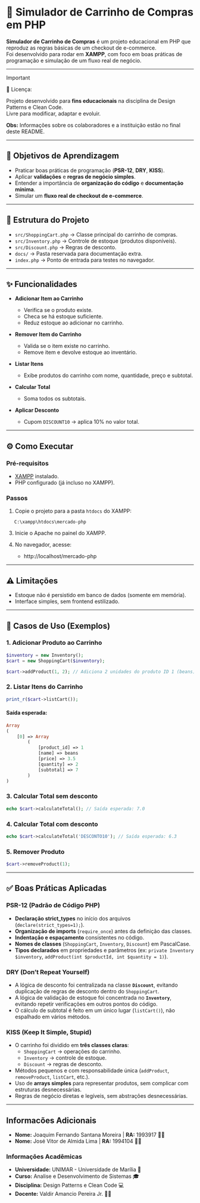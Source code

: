 # :shopping_cart: Simulador de Carrinho de Compras em PHP

**Simulador de Carrinho de Compras** é um projeto educacional em PHP que reproduz as regras básicas de um checkout de e-commerce.  
Foi desenvolvido para rodar em **XAMPP**, com foco em boas práticas de programação e simulação de um fluxo real de negócio.

---

> [!IMPORTANT]
> :scroll: Licença:
> 
> Projeto desenvolvido para **fins educacionais** na disciplina de Design Patterns e Clean Code.  
> Livre para modificar, adaptar e evoluir.
>
> **Obs:** Informações sobre os colaboradores e a instituição estão no final deste README.

---

## :dart: Objetivos de Aprendizagem

- Praticar boas práticas de programação (**PSR-12**, **DRY**, **KISS**).  
- Aplicar **validações** e **regras de negócio simples**.  
- Entender a importância de **organização do código** e **documentação mínima**.  
- Simular um **fluxo real de checkout de e-commerce**.  

---

## :open_file_folder: Estrutura do Projeto

- `src/ShoppingCart.php` → Classe principal do carrinho de compras.  
- `src/Inventory.php` → Controle de estoque (produtos disponíveis).  
- `src/Discount.php` → Regras de desconto.  
- `docs/` → Pasta reservada para documentação extra.  
- `index.php` → Ponto de entrada para testes no navegador.  

---

## :sparkles: Funcionalidades

- **Adicionar Item ao Carrinho**
  - Verifica se o produto existe.
  - Checa se há estoque suficiente.
  - Reduz estoque ao adicionar no carrinho.

- **Remover Item do Carrinho**
  - Valida se o item existe no carrinho.
  - Remove item e devolve estoque ao inventário.

- **Listar Itens**
  - Exibe produtos do carrinho com nome, quantidade, preço e subtotal.

- **Calcular Total**
  - Soma todos os subtotais.

- **Aplicar Desconto**
  - Cupom `DISCOUNT10` → aplica 10% no valor total.

---

## :gear: Como Executar

### Pré-requisitos
- [XAMPP](https://www.apachefriends.org/index.html) instalado.  
- PHP configurado (já incluso no XAMPP).  

### Passos
1. Copie o projeto para a pasta `htdocs` do XAMPP:
````
   C:\xampp\htdocs\mercado-php
````
3. Inicie o Apache no painel do XAMPP.

4. No navegador, acesse:
   - http://localhost/mercado-php

---

## :warning: Limitações

- Estoque não é persistido em banco de dados (somente em memória).
- Interface simples, sem frontend estilizado.

---

## :test_tube: Casos de Uso (Exemplos)

### 1. Adicionar Produto ao Carrinho
```php
$inventory = new Inventory();
$cart = new ShoppingCart($inventory);

$cart->addProduct(1, 2); // Adiciona 2 unidades do produto ID 1 (beans)
```

### 2. Listar Itens do Carrinho
```php
print_r($cart->listCart());
```
#### Saída esperada:
```php
Array
(
    [0] => Array
        (
            [product_id] => 1
            [name] => beans
            [price] => 3.5
            [quantity] => 2
            [subtotal] => 7
        )
)
```

### 3. Calcular Total sem desconto
```php
echo $cart->calculateTotal(); // Saída esperada: 7.0
```

### 4. Calcular Total com desconto
```php
echo $cart->calculateTotal('DESCONTO10'); // Saída esperada: 6.3
```

### 5. Remover Produto
```php
$cart->removeProduct(1);
```
---

## :white_check_mark: Boas Práticas Aplicadas

### PSR-12 (Padrão de Código PHP)
- **Declaração strict_types** no início dos arquivos (`declare(strict_types=1);`).
- **Organização de imports** (`require_once`) antes da definição das classes.
- **Indentação e espaçamento** consistentes no código.
- **Nomes de classes** (`ShoppingCart`, `Inventory`, `Discount`) em PascalCase.
- **Tipos declarados** em propriedades e parâmetros (ex: `private Inventory $inventory`, `addProduct(int $productId, int $quantity = 1)`).

### DRY (Don’t Repeat Yourself)
- A lógica de desconto foi centralizada na classe **`Discount`**, evitando duplicação de regras de desconto dentro do `ShoppingCart`.
- A lógica de validação de estoque foi concentrada no **`Inventory`**, evitando repetir verificações em outros pontos do código.
- O cálculo de subtotal é feito em um único lugar (`listCart()`), não espalhado em vários métodos.

### KISS (Keep It Simple, Stupid)
- O carrinho foi dividido em **três classes claras**:
  - `ShoppingCart` → operações do carrinho.
  - `Inventory` → controle de estoque.
  - `Discount` → regras de desconto.
- Métodos pequenos e com responsabilidade única (`addProduct`, `removeProduct`, `listCart`, etc.).
- Uso de **arrays simples** para representar produtos, sem complicar com estruturas desnecessárias.
- Regras de negócio diretas e legíveis, sem abstrações desnecessárias.

---

## Informacões Adicionais

- **Nome:** Joaquim Fernando Santana Moreira | **RA:** 1993917 :man_technologist:
- **Nome:** José Vitor de Almida Lima | **RA:** 1994104 :man_technologist:

### Informações Acadêmicas
- **Universidade:** UNIMAR - Universidade de Marília :school:
- **Curso:** Analise e Desenvolvimento de Sistemas :mortar_board:
- **Disciplina:** Design Patterns e Clean Code :computer:
- **Docente:** Valdir Amancio Pereira Jr. :man_teacher:
